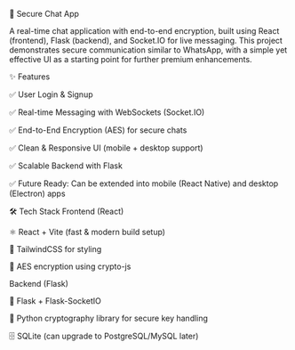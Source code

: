 
🔐 Secure Chat App

A real-time chat application with end-to-end encryption, built using React (frontend), Flask (backend), and Socket.IO for live messaging. This project demonstrates secure communication similar to WhatsApp, with a simple yet effective UI as a starting point for further premium enhancements.

✨ Features

✅ User Login & Signup

✅ Real-time Messaging with WebSockets (Socket.IO)

✅ End-to-End Encryption (AES) for secure chats

✅ Clean & Responsive UI (mobile + desktop support)

✅ Scalable Backend with Flask

✅ Future Ready: Can be extended into mobile (React Native) and desktop (Electron) apps

🛠️ Tech Stack
Frontend (React)

⚛️ React + Vite (fast & modern build setup)

🎨 TailwindCSS for styling

🔐 AES encryption using crypto-js

Backend (Flask)

🐍 Flask + Flask-SocketIO

🔑 Python cryptography library for secure key handling

🗄️ SQLite (can upgrade to PostgreSQL/MySQL later)
